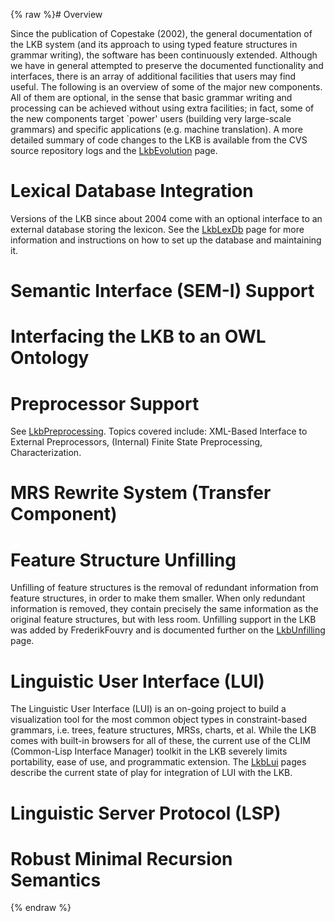 {% raw %}# Overview

Since the publication of Copestake (2002), the general documentation of
the LKB system (and its approach to using typed feature structures in
grammar writing), the software has been continuously extended. Although
we have in general attempted to preserve the documented functionality
and interfaces, there is an array of additional facilities that users
may find useful. The following is an overview of some of the major new
components. All of them are optional, in the sense that basic grammar
writing and processing can be achieved without using extra facilities;
in fact, some of the new components target \`power' users (building very
large-scale grammars) and specific applications (e.g. machine
translation). A more detailed summary of code changes to the LKB is
available from the CVS source repository logs and the
[LkbEvolution](https://blog.inductorsoftware.com/docsproto/missing/LkbEvolution) page.

# Lexical Database Integration

Versions of the LKB since about 2004 come with an optional interface to
an external database storing the lexicon. See the [LkbLexDb](/LkbLexDb)
page for more information and instructions on how to set up the database
and maintaining it.

# Semantic Interface (SEM-I) Support

# Interfacing the LKB to an OWL Ontology

# Preprocessor Support

See [LkbPreprocessing](https://blog.inductorsoftware.com/docsproto/missing/LkbPreprocessing). Topics covered include:
XML-Based Interface to External Preprocessors, (Internal) Finite State
Preprocessing, Characterization.

# MRS Rewrite System (Transfer Component)

# Feature Structure Unfilling

Unfilling of feature structures is the removal of redundant information
from feature structures, in order to make them smaller. When only
redundant information is removed, they contain precisely the same
information as the original feature structures, but with less room.
Unfilling support in the LKB was added by
FrederikFouvry and is documented further on the
[LkbUnfilling](https://blog.inductorsoftware.com/docsproto/missing/LkbUnfilling) page.

# Linguistic User Interface (LUI)

The Linguistic User Interface (LUI) is an on-going project to build a
visualization tool for the most common object types in constraint-based
grammars, i.e. trees, feature structures, MRSs, charts, et al. While the
LKB comes with built-in browsers for all of these, the current use of
the CLIM (Common-Lisp Interface Manager) toolkit in the LKB severely
limits portability, ease of use, and programmatic extension. The
[LkbLui](https://blog.inductorsoftware.com/docsproto/tools/LkbLui) pages describe the current state of play for
integration of LUI with the LKB.

# Linguistic Server Protocol (LSP)

# Robust Minimal Recursion Semantics
<update date omitted for speed>{% endraw %}